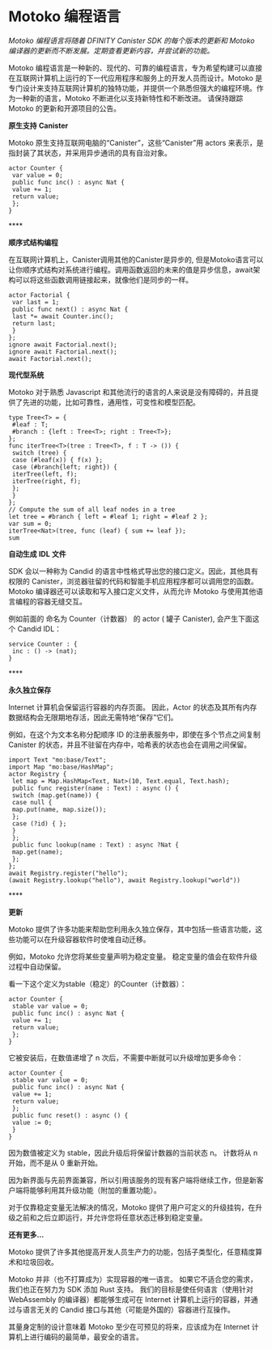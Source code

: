 # Motoko 编程语言

_Motoko_ _编程语言将随着_ _DFINITY Canister SDK_ _的每个版本的更新和_ _Motoko_ _编译器的更新而不断发展。定期查看更新内容，并尝试新的功能。_

Motoko 编程语言是一种新的、现代的、可靠的编程语言，专为希望构建可以直接在互联网计算机上运行的下一代应用程序和服务上的开发人员而设计。Motoko 是专门设计来支持互联网计算机的独特功能，并提供一个熟悉但强大的编程环境。作为一种新的语言，Motoko 不断进化以支持新特性和不断改进。 请保持跟踪 Motoko 的更新和开源项目的公告。

**原生支持** **Canister**

Motoko 原生支持互联网电脑的“Canister”，这些“Canister”用 actors 来表示，是指封装了其状态，并采用异步通讯的具有自治对象。

```text
actor Counter {
 var value = 0;
 public func inc() : async Nat {
 value += 1;
 return value;
 };
}
```

\*\*\*\*

**顺序式结构编程**

在互联网计算机上，Canister调用其他的Canister是异步的, 但是Motoko语言可以让你顺序式结构对系统进行编程。调用函数返回的未来的值是异步信息，await架构可以将这些函数调用链接起来，就像他们是同步的一样。

```text
actor Factorial {
 var last = 1;
 public func next() : async Nat {
 last *= await Counter.inc();
 return last;
 }
};
ignore await Factorial.next();
ignore await Factorial.next();
await Factorial.next();
```



**现代型系统**

Motoko 对于熟悉 Javascript 和其他流行的语言的人来说是没有障碍的，并且提供了先进的功能，比如可靠性，通用性，可变性和模型匹配。

```text
type Tree<T> = {
 #leaf : T;
 #branch : {left : Tree<T>; right : Tree<T>};
};
func iterTree<T>(tree : Tree<T>, f : T -> ()) {
 switch (tree) {
 case (#leaf(x)) { f(x) };
 case (#branch{left; right}) {
 iterTree(left, f);
 iterTree(right, f);
 };
 }
};
// Compute the sum of all leaf nodes in a tree
let tree = #branch { left = #leaf 1; right = #leaf 2 };
var sum = 0;
iterTree<Nat>(tree, func (leaf) { sum += leaf });
sum
```



**自动生成** **IDL** **文件**

SDK 会以一种称为 Candid 的语言中性格式导出您的接口定义。因此，其他具有权限的 Canister，浏览器驻留的代码和智能手机应用程序都可以调用您的函数。Motoko 编译器还可以读取和写入接口定义文件，从而允许 Motoko 与使用其他语言编程的容器无缝交互。

例如前面的 命名为 Counter（计数器） 的 actor \( 罐子 Canister\), 会产生下面这个 Candid IDL：

```text
service Counter : {
 inc : () -> (nat);
}
```

\*\*\*\*

**永久独立保存**

Internet 计算机会保留运行容器的内存页面。 因此，Actor 的状态及其所有内存数据结构会无限期地存活，因此无需特地“保存”它们。

例如，在这个为文本名称分配顺序 ID 的注册表服务中，即使在多个节点之间复制 Canister 的状态，并且不驻留在内存中，哈希表的状态也会在调用之间保留。

```text
import Text "mo:base/Text";
import Map "mo:base/HashMap";
actor Registry {
 let map = Map.HashMap<Text, Nat>(10, Text.equal, Text.hash);
 public func register(name : Text) : async () {
 switch (map.get(name)) {
 case null {
 map.put(name, map.size());
 };
 case (?id) { };
 }
 };
 public func lookup(name : Text) : async ?Nat {
 map.get(name);
 };
};
await Registry.register("hello");
(await Registry.lookup("hello"), await Registry.lookup("world"))
```

\*\*\*\*

**更新**

Motoko 提供了许多功能来帮助您利用永久独立保存，其中包括一些语言功能，这些功能可以在升级容器软件时使堆自动迁移。

例如，Motoko 允许您将某些变量声明为稳定变量。 稳定变量的值会在软件升级过程中自动保留。

看一下这个定义为stable（稳定）的Counter（计数器）：

```text
actor Counter {
 stable var value = 0;
 public func inc() : async Nat {
 value += 1;
 return value;
 };
}
```

它被安装后，在数值递增了 n 次后，不需要中断就可以升级增加更多命令：

```text
actor Counter {
 stable var value = 0;
 public func inc() : async Nat {
 value += 1;
 return value;
 };
 public func reset() : async () {
 value := 0;
 }
}
```

因为数值被定义为 stable，因此升级后将保留计数器的当前状态 n。 计数将从 n 开始，而不是从 0 重新开始。

因为新界面与先前界面兼容，所以引用该服务的现有客户端将继续工作，但是新客户端将能够利用其升级功能（附加的重置功能）。

对于仅靠稳定变量无法解决的情况，Motoko 提供了用户可定义的升级挂钩，在升级之前和之后立即运行，并允许您将任意状态迁移到稳定变量。

**还有更多...**

Motoko 提供了许多其他提高开发人员生产力的功能，包括子类型化，任意精度算术和垃圾回收。

Motoko 并非（也不打算成为）实现容器的唯一语言。 如果它不适合您的需求，我们也正在努力为 SDK 添加 Rust 支持。 我们的目标是使任何语言（使用针对 WebAssembly 的编译器）都能够生成可在 Internet 计算机上运行的容器，并通过与语言无关的 Candid 接口与其他（可能是外国的）容器进行互操作。

其量身定制的设计意味着 Motoko 至少在可预见的将来，应该成为在 Internet 计算机上进行编码的最简单，最安全的语言。



